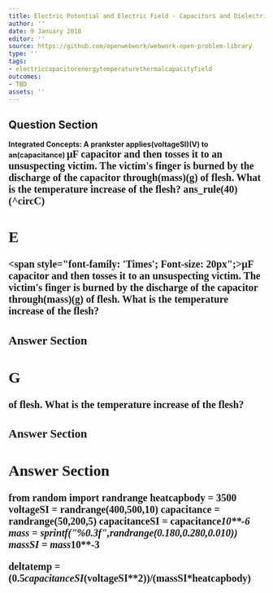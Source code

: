 ```yaml
---
title: Electric Potential and Electric Field - Capacitors and Dielectrics
author: ''
date: 9 January 2018
editor: ''
source: https://github.com/openwebwork/webwork-open-problem-library
type: ''
tags:
- electriccapacitorenergytemperaturethermalcapacityfield
outcomes:
- TBD
assets: ''
---
```


## Question Section 

<b>
<b>Integrated Concepts:<b> A prankster applies(voltageSI)(V) to an(capacitance) <span style="font-family: 'Times'; Font-size: 20px";>&mu;F<span> capacitor and then tosses it to an unsuspecting victim. The victim's finger is burned by the discharge of the capacitor through(mass)(g) of flesh. What is the temperature increase of the flesh?
ans_rule(40)(^circC)

## E
<span style="font-family: 'Times'; Font-size: 20px";>&mu;F<span> capacitor and then tosses it to an unsuspecting victim. The victim's finger is burned by the discharge of the capacitor through(mass)(g) of flesh. What is the temperature increase of the flesh?
### Answer Section
## G
of flesh. What is the temperature increase of the flesh?
### Answer Section


## Answer Section

from random import randrange
heatcapbody = 3500
voltageSI = randrange(400,500,10)
capacitance = randrange(50,200,5)
capacitanceSI = capacitance*10**-6
mass = sprintf("%0.3f",randrange(0.180,0.280,0.010))
massSI = mass*10**-3

deltatemp = (0.5*capacitanceSI*(voltageSI**2))/(massSI*heatcapbody)